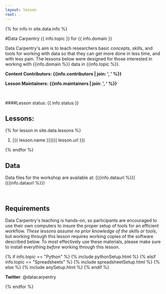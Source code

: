 ```yaml
---
layout: lesson
root: .
---
```


<!-- USING THIS LESSON TEMPLATE -->

<!--
All the lesson specific information is in the following two files.
1. UPDATE THE INFORMATION IN _data/info.yml
2. UPDATE THE INDEX OF LESSONS IN _data/lessons.yml
-->

<!-- THE LESSON INFORMATION -->

<!-- Get the information from _data/info.yml -->
{% for info in site.data.info %}

#Data Carpentry {{ info.topic }} for {{ info.domain }}

Data Carpentry's aim is to teach researchers basic concepts, skills,
and tools for working with data so that they can get more done in less
time, and with less pain. The lessons below were designed for those interested 
in working with {{info.domain %}} data in {{info.topic %}}. 


**Content Contributors: {{info.contributors | join: ', ' %}}**


**Lesson Maintainers: {{info.maintainers | join: ', ' %}}**

<br> 


####Lesson status: {{ info.status }} 
<!--
  [Information on Lesson Status Categories]()
-->

<!-- ###### INDEX OF LESSONS ON THIS TOPIC ###### -->

## Lessons:

<!-- Get information from _data/lessons.yml -->


{% for lesson in site.data.lessons %}

1. [{{ lesson.name }}]({{ lesson.url }})

{% endfor %}


<!-- End information from _data/lessons.yml -->

## Data

Data files for the workshop are available at: [{{info.dataurl %}}]({{info.dataurl %}})


<br>

<h2>Requirements</h2>

<p>
Data Carpentry's teaching is hands-on, so participants are encouraged to use
their own computers to insure the proper setup of tools for an efficient workflow.
<em>These lessons assume no prior knowledge of the skills or tools</em>, but working 
through this lesson requires working copies of the software described below.
To most effectively use these materials, please make sure to install everything 
<em>before</em> working through this lesson.
</p>



{% if info.topic == "Python" %}
{% include pythonSetup.html %}
{% elsif info.topic == "Spreadsheets" %}
{% include spreadsheetSetup.html %}
{% else %}
{% include anySetup.html %}
{% endif %}

<p><strong>Twitter</strong>: @datacarpentry


{% endfor %}



